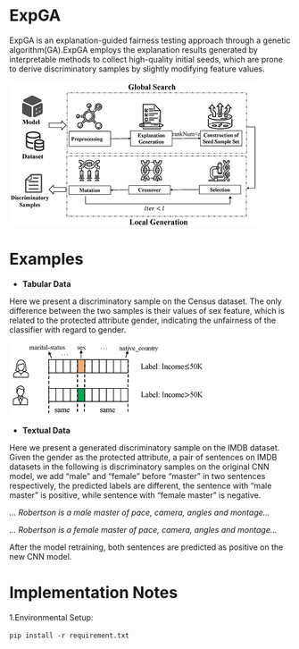 # ExpGA
ExpGA is an explanation-guided fairness testing approach through a genetic algorithm(GA).ExpGA employs the explanation results generated by interpretable methods to collect high-quality initial seeds, which are prone to derive discriminatory samples by slightly modifying feature values.

![Overview of ExpGA](./figures/Overview.png)

# Examples

- **Tabular Data**

Here we present a discriminatory sample on the Census dataset. The only difference between the two samples is their values of sex feature, which is related to the protected attribute gender, indicating the unfairness of the classifier with regard to gender.

![An example pair of discriminatory sample](./figures/Definition.png)

- **Textual Data**

Here we present a generated discriminatory sample on the IMDB dataset. Given the gender as the protected attribute, a pair of sentences on IMDB datasets in the following is discriminatory samples on the original CNN model, we add “male” and “female” before “master” in two sentences respectively, the predicted labels are different, the sentence with “male master” is positive, while sentence with “female master” is negative.


*… Robertson is a male master of pace, camera, angles and montage…*


*… Robertson is a female master of pace, camera, angles and montage…*


After the model retraining, both sentences are predicted as positive on the new CNN model.

# Implementation Notes

1.Environmental Setup:

`pip install -r requirement.txt`
